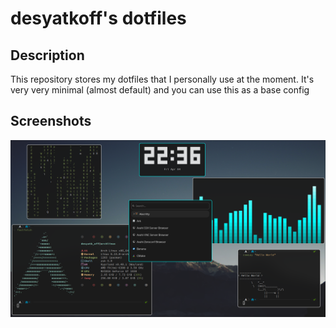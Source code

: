 # desyatkoff's dotfiles

## Description

This repository stores my dotfiles that I personally use at the moment. It's very very minimal (almost default) and you can use this as a base config

## Screenshots
![](/demo/screenshot.png)

